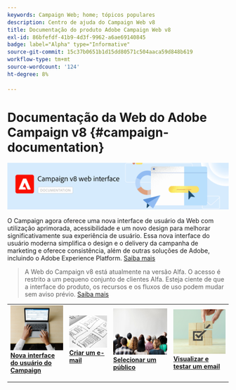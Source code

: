 ```yaml
---
keywords: Campaign Web; home; tópicos populares
description: Centro de ajuda do Campaign Web v8
title: Documentação do produto Adobe Campaign Web v8
exl-id: 86bfefdf-41b9-4d3f-9962-a6ae69140845
badge: label="Alpha" type="Informative"
source-git-commit: 15c37b0651b1d15dd80571c504aaca59d848b619
workflow-type: tm+mt
source-wordcount: '124'
ht-degree: 8%

---
```


# Documentação da Web do Adobe Campaign v8 {#campaign-documentation}

![](assets/do-not-localize/banner-documentationv8.png)

O Campaign agora oferece uma nova interface de usuário da Web com utilização aprimorada, acessibilidade e um novo design para melhorar significativamente sua experiência de usuário. Essa nova interface do usuário moderna simplifica o design e o delivery da campanha de marketing e oferece consistência, além de outras soluções de Adobe, incluindo o Adobe Experience Platform. [Saiba mais](get-started/get-started.md)

>A Web do Campaign v8 está atualmente na versão Alfa. O acesso é restrito a um pequeno conjunto de clientes Alfa. Esteja ciente de que a interface do produto, os recursos e os fluxos de uso podem mudar sem aviso prévio. [Saiba mais](rn/release-notes.md)


<table style="table-layout:fixed"><tr style="border: 0;">
<td>
<a href="get-started/user-interface.md">
<img alt="nova interface" src="assets/do-not-localize/email-create.jpeg">
</a>
<div><a href="get-started/user-interface.md"><strong>Nova interface do usuário do Campaign</strong>
</div>
<p>
</td>
<td>
<a href="content/create-email-content.md">
<img alt="Pouco frequentes" src="assets/do-not-localize/email-design.jpg">
</a>
<div>
<a href="content/create-email-content.md"><strong>Criar um e-mail</strong></a>
</div>
<p></td>
<td>
<a href="audience/about-audiences.md">
<img alt="Públicos" src="assets/do-not-localize/email-audience.jpg">
</a>
<div>
<a href="audience/about-audiences.md"><strong>Selecionar um público</strong></a>
</div>
<p>
</td>
<td>
<a href="preview-test/proofs.md">
<img alt="Validação" src="assets/do-not-localize/email-preview.jpg">
</a>
<div>
<a href="preview-test/proofs.md"><strong>Visualizar e testar um email</strong></a>
</div>
<p>
</td>
</tr></table>
